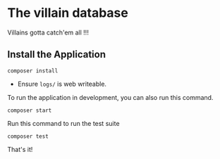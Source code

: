 # The villain database

Villains gotta catch'em all !!!

## Install the Application

	composer install

* Ensure `logs/` is web writeable.

To run the application in development, you can also run this command. 

	composer start

Run this command to run the test suite

	composer test

That's it!
